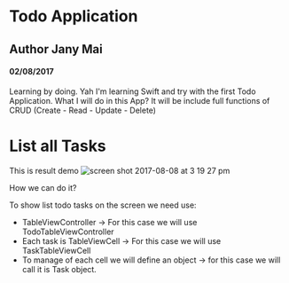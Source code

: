 # Todo Application
## Author Jany Mai
#### 02/08/2017


Learning by doing. Yah I'm learning Swift and try with the first Todo Application.
What I will do in this App?
It will be include full functions of CRUD (Create - Read - Update - Delete)

# List all Tasks
This is result demo
![screen shot 2017-08-08 at 3 19 27 pm](https://user-images.githubusercontent.com/6791942/29062749-19e2f164-7c4d-11e7-89aa-1fcc840aee6d.png)

How we can do it?

To show list todo tasks on the screen we need use:
- TableViewController -> For this case we will use TodoTableViewController
- Each task is TableViewCell -> For this case we will use TaskTableViewCell
- To manage of each cell we will define an object -> for this case we will call it is Task object.
